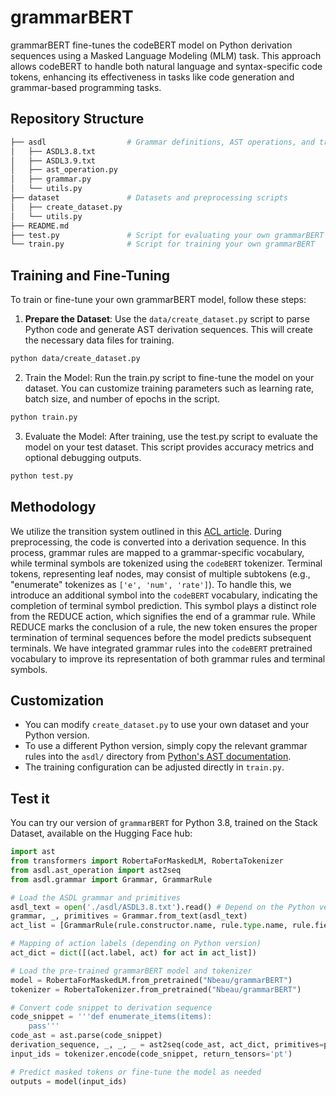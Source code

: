 # grammarBERT

grammarBERT fine-tunes the codeBERT model on Python derivation sequences using a Masked Language Modeling (MLM) task. This approach allows codeBERT to handle both natural language and syntax-specific code tokens, enhancing its effectiveness in tasks like code generation and grammar-based programming tasks.

## Repository Structure
```bash 
├── asdl                  # Grammar definitions, AST operations, and transition system
│   ├── ASDL3.8.txt
│   ├── ASDL3.9.txt
│   ├── ast_operation.py
│   ├── grammar.py
│   └── utils.py
├── dataset               # Datasets and preprocessing scripts
│   ├── create_dataset.py
│   └── utils.py
├── README.md             
├── test.py               # Script for evaluating your own grammarBERT
└── train.py              # Script for training your own grammarBERT
```

## Training and Fine-Tuning

To train or fine-tune your own grammarBERT model, follow these steps:

1. **Prepare the Dataset**: Use the `data/create_dataset.py` script to parse Python code and generate AST derivation sequences. This will create the necessary data files for training.

```bash
python data/create_dataset.py
```
2. Train the Model: Run the train.py script to fine-tune the model on your dataset. You can customize training parameters such as learning rate, batch size, and number of epochs in the script.
```bash
python train.py
```
3.  Evaluate the Model: After training, use the test.py script to evaluate the model on your test dataset. This script provides accuracy metrics and optional debugging outputs.
```bash 
python test.py
```

## Methodology

We utilize the transition system outlined in this [ACL article](https://aclanthology.org/2022.findings-acl.173.pdf).
During preprocessing, the code is converted into a derivation sequence. In this process, grammar rules are mapped to a grammar-specific vocabulary, while terminal symbols are tokenized using the `codeBERT` tokenizer. Terminal tokens, representing leaf nodes, may consist of multiple subtokens (e.g., "enumerate" tokenizes as `['e', 'num', 'rate']`). To handle this, we introduce an additional symbol into the `codeBERT` vocabulary, indicating the completion of terminal symbol prediction. This symbol plays a distinct role from the REDUCE action, which signifies the end of a grammar rule. While REDUCE marks the conclusion of a rule, the new token ensures the proper termination of terminal sequences before the model predicts subsequent terminals.  We have integrated grammar rules into the `codeBERT` pretrained vocabulary to improve its representation of both grammar rules and terminal symbols.

## Customization

- You can modify `create_dataset.py` to use your own dataset and your Python version.
- To use a different Python version, simply copy the relevant grammar rules into the `asdl/` directory from [Python's AST documentation](https://docs.python.org/3/library/ast.html).
- The training configuration can be adjusted directly in `train.py`.

## Test it

You can try our version of `grammarBERT` for Python 3.8, trained on the Stack Dataset, available on the Hugging Face hub:

```python
import ast
from transformers import RobertaForMaskedLM, RobertaTokenizer
from asdl.ast_operation import ast2seq
from asdl.grammar import Grammar, GrammarRule

# Load the ASDL grammar and primitives
asdl_text = open('./asdl/ASDL3.8.txt').read() # Depend on the Python version you want
grammar, _, primitives = Grammar.from_text(asdl_text)
act_list = [GrammarRule(rule.constructor.name, rule.type.name, rule.fields) for rule in grammar]

# Mapping of action labels (depending on Python version)
act_dict = dict([(act.label, act) for act in act_list])

# Load the pre-trained grammarBERT model and tokenizer
model = RobertaForMaskedLM.from_pretrained("Nbeau/grammarBERT")
tokenizer = RobertaTokenizer.from_pretrained("Nbeau/grammarBERT")

# Convert code snippet to derivation sequence
code_snippet = '''def enumerate_items(items):
    pass'''
code_ast = ast.parse(code_snippet)
derivation_sequence, _, _, _ = ast2seq(code_ast, act_dict, primitives=primitives)
input_ids = tokenizer.encode(code_snippet, return_tensors='pt')

# Predict masked tokens or fine-tune the model as needed
outputs = model(input_ids)
```
